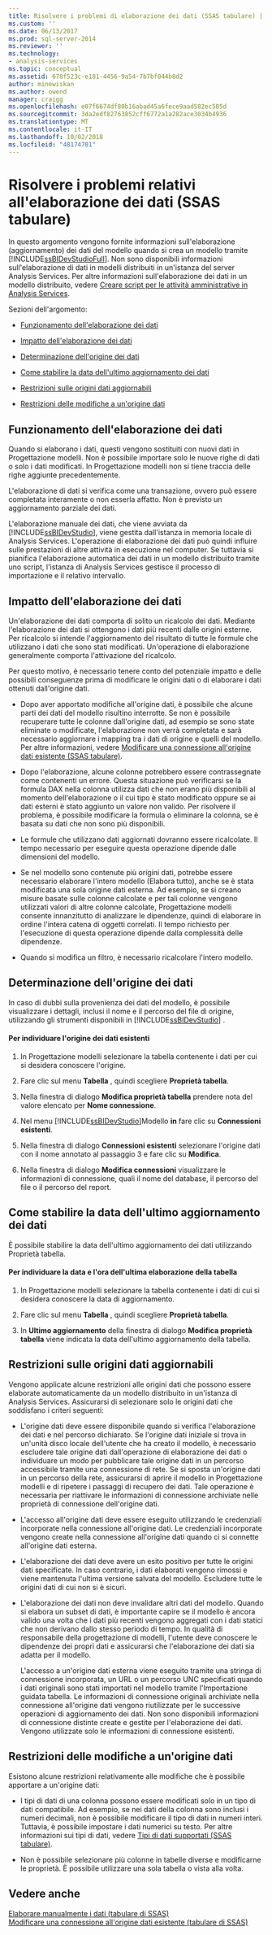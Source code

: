 ```yaml
---
title: Risolvere i problemi di elaborazione dei dati (SSAS tabulare) | Microsoft Docs
ms.custom: ''
ms.date: 06/13/2017
ms.prod: sql-server-2014
ms.reviewer: ''
ms.technology:
- analysis-services
ms.topic: conceptual
ms.assetid: 678f523c-e181-4456-9a54-7b7bf044b8d2
author: minewiskan
ms.author: owend
manager: craigg
ms.openlocfilehash: e07f6674df80b16abad45a6fece9aad582ec585d
ms.sourcegitcommit: 3da2edf82763852cff6772a1a282ace3034b4936
ms.translationtype: MT
ms.contentlocale: it-IT
ms.lasthandoff: 10/02/2018
ms.locfileid: "48174701"
---
```

# <a name="troubleshoot-process-data-ssas-tabular"></a>Risolvere i problemi relativi all'elaborazione dei dati (SSAS tabulare)
  In questo argomento vengono fornite informazioni sull'elaborazione (aggiornamento) dei dati del modello quando si crea un modello tramite [!INCLUDE[ssBIDevStudioFull](../includes/ssbidevstudiofull-md.md)]. Non sono disponibili informazioni sull'elaborazione di dati in modelli distribuiti in un'istanza del server Analysis Services. Per altre informazioni sull'elaborazione dei dati in un modello distribuito, vedere [Creare script per le attività amministrative in Analysis Services](script-administrative-tasks-in-analysis-services.md).  
  
 Sezioni dell'argomento:  
  
-   [Funzionamento dell'elaborazione dei dati](#bkmk_how_df_works)  
  
-   [Impatto dell'elaborazione dei dati](#bkmk_impact_of_df)  
  
-   [Determinazione dell'origine dei dati](#bkmk_det_source)  
  
-   [Come stabilire la data dell'ultimo aggiornamento dei dati](#bkmk_det_last_ref)  
  
-   [Restrizioni sulle origini dati aggiornabili](#bkmk_restrictions)  
  
-   [Restrizioni delle modifiche a un'origine dati](#bkmk_rest_changes)  
  
##  <a name="bkmk_how_df_works"></a> Funzionamento dell'elaborazione dei dati  
 Quando si elaborano i dati, questi vengono sostituiti con nuovi dati in Progettazione modelli. Non è possibile importare solo le nuove righe di dati o solo i dati modificati. In Progettazione modelli non si tiene traccia delle righe aggiunte precedentemente.  
  
 L'elaborazione di dati si verifica come una transazione, ovvero può essere completata interamente o non esserla affatto. Non è previsto un aggiornamento parziale dei dati.  
  
 L'elaborazione manuale dei dati, che viene avviata da [!INCLUDE[ssBIDevStudio](../includes/ssbidevstudio-md.md)], viene gestita dall'istanza in memoria locale di Analysis Services. L'operazione di elaborazione dei dati può quindi influire sulle prestazioni di altre attività in esecuzione nel computer. Se tuttavia si pianifica l'elaborazione automatica dei dati in un modello distribuito tramite uno script, l'istanza di Analysis Services gestisce il processo di importazione e il relativo intervallo.  
  
##  <a name="bkmk_impact_of_df"></a> Impatto dell'elaborazione dei dati  
 Un'elaborazione dei dati comporta di solito un ricalcolo dei dati.  Mediante l'elaborazione dei dati si ottengono i dati più recenti dalle origini esterne. Per ricalcolo si intende l'aggiornamento del risultato di tutte le formule che utilizzano i dati che sono stati modificati. Un'operazione di elaborazione generalmente comporta l'attivazione del ricalcolo.  
  
 Per questo motivo, è necessario tenere conto del potenziale impatto e delle possibili conseguenze prima di modificare le origini dati o di elaborare i dati ottenuti dall'origine dati.  
  
-   Dopo aver apportato modifiche all'origine dati, è possibile che alcune parti dei dati del modello risultino interrotte. Se non è possibile recuperare tutte le colonne dall'origine dati, ad esempio se sono state eliminate o modificate, l'elaborazione non verrà completata e sarà necessario aggiornare i mapping tra i dati di origine e quelli del modello. Per altre informazioni, vedere [Modificare una connessione all'origine dati esistente &#40;SSAS tabulare&#41;](edit-an-existing-data-source-connection-ssas-tabular.md).  
  
-   Dopo l'elaborazione, alcune colonne potrebbero essere contrassegnate come contenenti un errore. Questa situazione può verificarsi se la formula DAX nella colonna utilizza dati che non erano più disponibili al momento dell'elaborazione o il cui tipo è stato modificato oppure se ai dati esterni è stato aggiunto un valore non valido. Per risolvere il problema, è possibile modificare la formula o eliminare la colonna, se è basata su dati che non sono più disponibili.  
  
-   Le formule che utilizzano dati aggiornati dovranno essere ricalcolate. Il tempo necessario per eseguire questa operazione dipende dalle dimensioni del modello.  
  
-   Se nel modello sono contenute più origini dati, potrebbe essere necessario elaborare l'intero modello (Elabora tutto), anche se è stata modificata una sola origine dati esterna. Ad esempio, se si creano misure basate sulle colonne calcolate e per tali colonne vengono utilizzati valori di altre colonne calcolate, Progettazione modelli consente innanzitutto di analizzare le dipendenze, quindi di elaborare in ordine l'intera catena di oggetti correlati. Il tempo richiesto per l'esecuzione di questa operazione dipende dalla complessità delle dipendenze.  
  
-   Quando si modifica un filtro, è necessario ricalcolare l'intero modello.  
  
##  <a name="bkmk_det_source"></a> Determinazione dell'origine dei dati  
 In caso di dubbi sulla provenienza dei dati del modello, è possibile visualizzare i dettagli, inclusi il nome e il percorso del file di origine, utilizzando gli strumenti disponibili in [!INCLUDE[ssBIDevStudio](../includes/ssbidevstudio-md.md)] .  
  
#### <a name="to-find-the-source-of-existing-data"></a>Per individuare l'origine dei dati esistenti  
  
1.  In Progettazione modelli selezionare la tabella contenente i dati per cui si desidera conoscere l'origine.  
  
2.  Fare clic sul menu **Tabella** , quindi scegliere **Proprietà tabella**.  
  
3.  Nella finestra di dialogo **Modifica proprietà tabella** prendere nota del valore elencato per **Nome connessione**.  
  
4.  Nel menu [!INCLUDE[ssBIDevStudio](../includes/ssbidevstudio-md.md)]Modello **in** fare clic su **Connessioni esistenti**.  
  
5.  Nella finestra di dialogo **Connessioni esistenti** selezionare l'origine dati con il nome annotato al passaggio 3 e fare clic su **Modifica**.  
  
6.  Nella finestra di dialogo **Modifica connessioni** visualizzare le informazioni di connessione, quali il nome del database, il percorso del file o il percorso del report.  
  
##  <a name="bkmk_det_last_ref"></a> Come stabilire la data dell'ultimo aggiornamento dei dati  
 È possibile stabilire la data dell'ultimo aggiornamento dei dati utilizzando Proprietà tabella.  
  
#### <a name="to-find-the-date-and-time-that-a-table-was-last-processed"></a>Per individuare la data e l'ora dell'ultima elaborazione della tabella  
  
1.  In Progettazione modelli selezionare la tabella contenente i dati di cui si desidera conoscere la data di aggiornamento.  
  
2.  Fare clic sul menu **Tabella** , quindi scegliere **Proprietà tabella**.  
  
3.  In **Ultimo aggiornamento** della finestra di dialogo **Modifica proprietà tabella** viene indicata la data dell'ultimo aggiornamento della tabella.  
  
##  <a name="bkmk_restrictions"></a> Restrizioni sulle origini dati aggiornabili  
 Vengono applicate alcune restrizioni alle origini dati che possono essere elaborate automaticamente da un modello distribuito in un'istanza di Analysis Services. Assicurarsi di selezionare solo le origini dati che soddisfano i criteri seguenti:  
  
-   L'origine dati deve essere disponibile quando si verifica l'elaborazione dei dati e nel percorso dichiarato. Se l'origine dati iniziale si trova in un'unità disco locale dell'utente che ha creato il modello, è necessario escludere tale origine dati dall'operazione di elaborazione dei dati o individuare un modo per pubblicare tale origine dati in un percorso accessibile tramite una connessione di rete. Se si sposta un'origine dati in un percorso della rete, assicurarsi di aprire il modello in Progettazione modelli e di ripetere i passaggi di recupero dei dati. Tale operazione è necessaria per riattivare le informazioni di connessione archiviate nelle proprietà di connessione dell'origine dati.  
  
-   L'accesso all'origine dati deve essere eseguito utilizzando le credenziali incorporate nella connessione all'origine dati. Le credenziali incorporate vengono create nella connessione all'origine dati quando ci si connette all'origine dati esterna.  
  
-   L'elaborazione dei dati deve avere un esito positivo per tutte le origini dati specificate. In caso contrario, i dati elaborati vengono rimossi e viene mantenuta l'ultima versione salvata del modello. Escludere tutte le origini dati di cui non si è sicuri.  
  
-   L'elaborazione dei dati non deve invalidare altri dati del modello. Quando si elabora un subset di dati, è importante capire se il modello è ancora valido una volta che i dati più recenti vengono aggregati con i dati statici che non derivano dallo stesso periodo di tempo. In qualità di responsabile della progettazione di modelli, l'utente deve conoscere le dipendenze dei propri dati e assicurarsi che l'elaborazione dei dati sia adatta per il modello.  
  
     L'accesso a un'origine dati esterna viene eseguito tramite una stringa di connessione incorporata, un URL o un percorso UNC specificati quando i dati originali sono stati importati nel modello tramite l'Importazione guidata tabella. Le informazioni di connessione originali archiviate nella connessione all'origine dati vengono riutilizzate per le successive operazioni di aggiornamento dei dati. Non sono disponibili informazioni di connessione distinte create e gestite per l'elaborazione dei dati. Vengono utilizzate solo le informazioni di connessione esistenti.  
  
##  <a name="bkmk_rest_changes"></a> Restrizioni delle modifiche a un'origine dati  
 Esistono alcune restrizioni relativamente alle modifiche che è possibile apportare a un'origine dati:  
  
-   I tipi di dati di una colonna possono essere modificati solo in un tipo di dati compatibile. Ad esempio, se nei dati della colonna sono inclusi i numeri decimali, non è possibile modificare il tipo di dati in numeri interi. Tuttavia, è possibile impostare i dati numerici su testo. Per altre informazioni sui tipi di dati, vedere [Tipi di dati supportati &#40;SSAS tabulare&#41;](tabular-models/data-types-supported-ssas-tabular.md).  
  
-   Non è possibile selezionare più colonne in tabelle diverse e modificarne le proprietà. È possibile utilizzare una sola tabella o vista alla volta.  
  
## <a name="see-also"></a>Vedere anche  
 [Elaborare manualmente i dati &#40;tabulare di SSAS&#41;](manually-process-data-ssas-tabular.md)   
 [Modificare una connessione all'origine dati esistente &#40;tabulare di SSAS&#41;](edit-an-existing-data-source-connection-ssas-tabular.md)  
  
  
